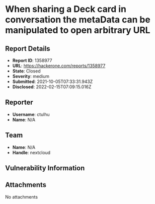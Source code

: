 # When sharing a Deck card in conversation the metaData can be manipulated to open arbitrary URL

## Report Details
- **Report ID**: 1358977
- **URL**: https://hackerone.com/reports/1358977
- **State**: Closed
- **Severity**: medium
- **Submitted**: 2021-10-05T07:33:31.943Z
- **Disclosed**: 2022-02-15T07:09:15.016Z

## Reporter
- **Username**: ctulhu
- **Name**: N/A

## Team
- **Name**: N/A
- **Handle**: nextcloud

## Vulnerability Information


## Attachments
No attachments

